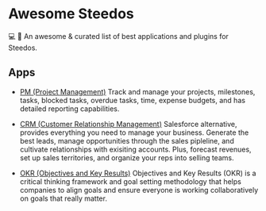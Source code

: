 # Awesome Steedos
💻 🎉 An awesome &amp; curated list of best applications and plugins for Steedos.

## Apps

- [PM (Project Management)](https://github.com/steedos/project-management-app) Track and manage your projects, milestones, tasks, blocked tasks, overdue tasks, time, expense budgets, and has detailed reporting capabilities.

- [CRM (Customer Relationship Management)](https://github.com/steedos/steedos-app-crm) Salesforce alternative, provides everything you need to manage your business. Generate the best leads, manage opportunities through the sales pipleline, and cultivate relationships with exisiting accounts. Plus, forecast revenues, set up sales territories, and organize your reps into selling teams.

- [OKR (Objectives and Key Results)](https://github.com/steedos/okr-management-app) Objectives and Key Results (OKR) is a critical thinking framework and goal setting methodology that helps companies to align goals and ensure everyone is working collaboratively on goals that really matter.
